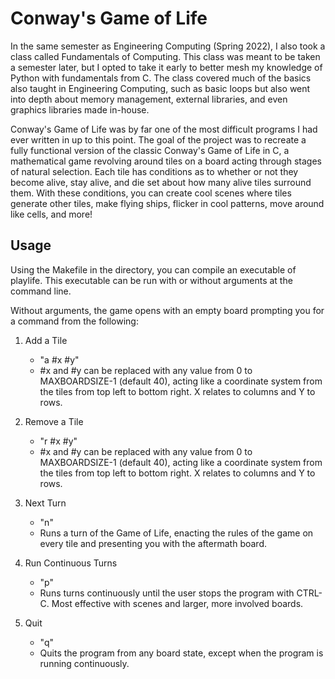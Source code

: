 # Conway's Game of Life

In the same semester as Engineering Computing (Spring 2022), I also took a class called Fundamentals of Computing. This class was meant to be taken a semester later, but I opted to take it early to better mesh my knowledge of Python with fundamentals from C. The class covered much of the basics also taught in Engineering Computing, such as basic loops but also went into depth about memory management, external libraries, and even graphics libraries made in-house.

Conway's Game of Life was by far one of the most difficult programs I had ever written in up to this point. The goal of the project was to recreate a fully functional version of the classic Conway's Game of Life in C, a mathematical game revolving around tiles on a board acting through stages of natural selection. Each tile has conditions as to whether or not they become alive, stay alive, and die set about how many alive tiles surround them. With these conditions, you can create cool scenes where tiles generate other tiles, make flying ships, flicker in cool patterns, move around like cells, and more!

## Usage

Using the Makefile in the directory, you can compile an executable of playlife. This executable can be run with or without arguments at the command line.

Without arguments, the game opens with an empty board prompting you for a command from the following:
1. Add a Tile
    * "a #x #y"
    * #x and #y can be replaced with any value from 0 to MAXBOARDSIZE-1 (default 40), acting like a coordinate system from the tiles from top left to bottom right. X relates to columns and Y to rows.

2. Remove a Tile
    * "r #x #y"
    * #x and #y can be replaced with any value from 0 to MAXBOARDSIZE-1 (default 40), acting like a coordinate system from the tiles from top left to bottom right. X relates to columns and Y to rows.

3. Next Turn
    * "n"
    * Runs a turn of the Game of Life, enacting the rules of the game on every tile and presenting you with the aftermath board.

4. Run Continuous Turns
    * "p"
    * Runs turns continuously until the user stops the program with CTRL-C. Most effective with scenes and larger, more involved boards.

5. Quit
    * "q"
    * Quits the program from any board state, except when the program is running continuously.